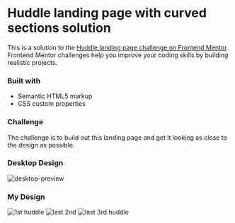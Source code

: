 # Huddle landing page with curved sections solution

This is a solution to the [Huddle landing page challenge on Frontend Mentor](https://www.frontendmentor.io/challenges/huddle-landing-page-with-curved-sections-5ca5ecd01e82137ec91a50f2). Frontend Mentor challenges help you improve your coding skills by building realistic projects. 

### Built with

- Semantic HTML5 markup
- CSS custom properties

### Challenge
The challenge is to build out this landing page and get it looking as close to the design as possible.

### Desktop Design
![desktop-preview](https://github.com/khaekelvin/huddle-page/assets/130221570/a16c2a2b-be1e-4f12-a0a6-92d2efa80c83)

### My Design
![1st huddle](https://github.com/khaekelvin/huddle-page/assets/130221570/c6680eb5-aaea-43de-a166-1247288eec0e)
![last 2nd](https://github.com/khaekelvin/huddle-page/assets/130221570/1187d217-77b9-47f5-a022-600bea34be19)
![last 3rd huddle](https://github.com/khaekelvin/huddle-page/assets/130221570/cd28b3a9-916b-4bd0-9caa-bea4d6e231c5)
